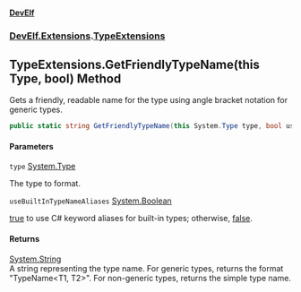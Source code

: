 #### [DevElf](README.md 'README')
### [DevElf\.Extensions](DevElf.Extensions.md 'DevElf\.Extensions').[TypeExtensions](TypeExtensions.md 'DevElf\.Extensions\.TypeExtensions')

## TypeExtensions\.GetFriendlyTypeName\(this Type, bool\) Method

Gets a friendly, readable name for the type using angle bracket notation for generic
types\.

```csharp
public static string GetFriendlyTypeName(this System.Type type, bool useBuiltInTypeNameAliases=false);
```
#### Parameters

<a name='DevElf.Extensions.TypeExtensions.GetFriendlyTypeName(thisSystem.Type,bool).type'></a>

`type` [System\.Type](https://learn.microsoft.com/en-us/dotnet/api/system.type 'System\.Type')

The type to format\.

<a name='DevElf.Extensions.TypeExtensions.GetFriendlyTypeName(thisSystem.Type,bool).useBuiltInTypeNameAliases'></a>

`useBuiltInTypeNameAliases` [System\.Boolean](https://learn.microsoft.com/en-us/dotnet/api/system.boolean 'System\.Boolean')

[true](https://docs.microsoft.com/en-us/dotnet/csharp/language-reference/builtin-types/bool 'https://docs\.microsoft\.com/en\-us/dotnet/csharp/language\-reference/builtin\-types/bool') to use C\# keyword aliases for built\-in types;
            otherwise, [false](https://docs.microsoft.com/en-us/dotnet/csharp/language-reference/builtin-types/bool 'https://docs\.microsoft\.com/en\-us/dotnet/csharp/language\-reference/builtin\-types/bool')\.

#### Returns
[System\.String](https://learn.microsoft.com/en-us/dotnet/api/system.string 'System\.String')  
A string representing the type name\. For generic types, returns the format
"TypeName\<T1, T2\>"\. For non\-generic types, returns the simple type name\.